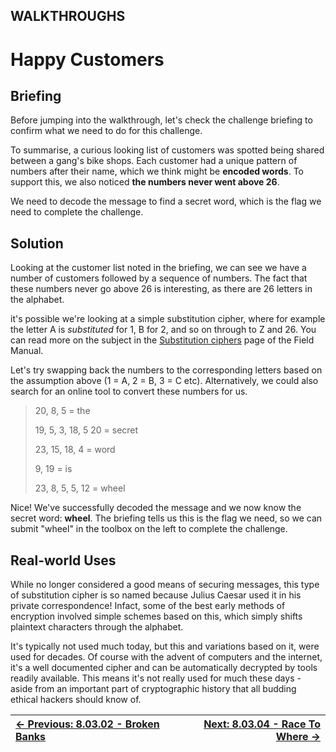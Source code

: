 ## WALKTHROUGHS

# Happy Customers

## Briefing

Before jumping into the walkthrough, let's check the challenge briefing to confirm what we need to do for this challenge.

To summarise, a curious looking list of customers was spotted being
shared between a gang's bike shops. Each customer had a unique pattern
of numbers after their name, which we think might be **encoded words**. To support this, we also noticed **the numbers never went above 26**.

We need to decode the message to find a secret word, which is the flag we need to complete the challenge.

## Solution

Looking at the customer list noted in the briefing, we can see we
have a number of customers followed by a sequence of numbers. The fact
that these numbers never go above 26 is interesting, as there are 26
letters in the alphabet.

it's possible we're looking at a simple substitution cipher, where for example the letter A is *substituted* for 1, B for 2, and so on through to Z and 26. You can read more on the subject in the [Substitution ciphers](https://play.cyberstart.com/field-manual/8fa39d06-d7eb-11eb-9277-0242ac140009) page of the Field Manual.

Let's try swapping back the numbers to the corresponding letters
based on the assumption above (1 = A, 2 = B, 3 = C etc). Alternatively,
we could also search for an online tool to convert these numbers for us.

> 20, 8, 5 = the
>
>
> 19, 5, 3, 18, 5 20 = secret
>
>
> 23, 15, 18, 4 = word
>
>
> 9, 19 = is
>
>
> 23, 8, 5, 5, 12 = wheel

Nice! We've successfully decoded the message and we now know the secret word: **wheel**. The briefing tells us this is the flag we need, so we can submit "wheel" in the toolbox on the left to complete the challenge.

## Real-world Uses

While no longer considered a good means of securing messages, this
type of substitution cipher is so named because Julius Caesar used it in
 his private correspondence! Infact, some of the best early methods of
encryption involved simple schemes based on this, which simply shifts
plaintext characters through the alphabet.

It's typically not used much today, but this and variations based on
it, were used for decades. Of course with the advent of computers and
the internet, it's a well documented cipher and can be automatically
decrypted by tools readily available. This means it's not really used
for much these days - aside from an important part of cryptographic
history that all budding ethical hackers should know of.

<div align="center">

[← Previous: 8.03.02 - Broken Banks](BrokenBanks8.3.2.md) | [Next: 8.03.04 - Race To Where →](RaceToWhere8.3.4.md)
:-|-:
